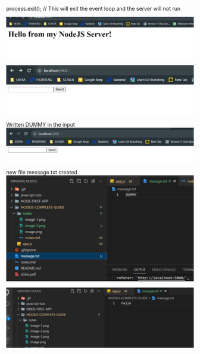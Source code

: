 

 process.exit(); // This will exit the event loop and the server will not run

![Alt text](image.png)

![Alt text](image-1.png)

Written DUMMY in the input
![Alt text](image-2.png)

new file message.txt created
![Alt text](image-3.png)

![Alt text](image-4.png)